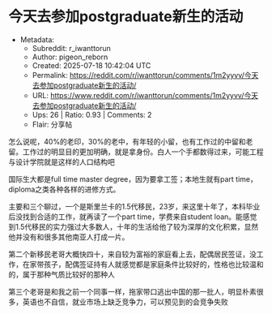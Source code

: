 # 今天去参加postgraduate新生的活动

- Metadata:
  - Subreddit: r_iwanttorun
  - Author: pigeon_reborn
  - Created: 2025-07-18 10:42:04 UTC
  - Permalink: https://reddit.com/r/iwanttorun/comments/1m2yyvv/今天去参加postgraduate新生的活动/
  - URL: https://www.reddit.com/r/iwanttorun/comments/1m2yyvv/今天去参加postgraduate新生的活动/
  - Ups: 26 | Ratio: 0.93 | Comments: 2
  - Flair: 分享帖


怎么说呢，40%的老印，30%的老中，有年轻的小留，也有工作过的中留和老留。工作过的明显目的更加明确，就是拿身份。白人一个手都数得过来，可能工程与设计学院就是这样的人口结构吧

国际生大都是full time master degree，因为要拿工签；本地生就有part
time，diploma之类各种各样的进修方式。

主要和三个聊过，一个是斯里兰卡的1.5代移民，23岁，来这里十年了，本科毕业后没找到合适的工作，就再读了一个part
time，学费来自student
loan。能感觉到1.5代移民的实力强过大多数人，十年的生活给他了较为深厚的文化积累，显然他并没有和很多其他南亚人打成一片。

第二个新移民老哥大概快四十，来自较为富裕的家庭看上去，配偶居民签证，没工作，在家带孩子，配偶签证持有人就感觉都是家庭条件比较好的，性格也比较温和的，属于那种气质比较好的那种人

第三个老哥是和我之前一个同事一样，拖家带口逃出中国的那一批人，明显朴素很多，英语也不自信，就业市场上缺乏竞争力，可以预见到的会竞争失败

